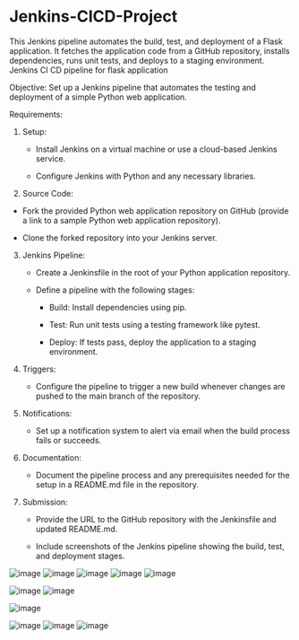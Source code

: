 # Jenkins-CICD-Project

This Jenkins pipeline automates the build, test, and deployment of a Flask application. It fetches the application code from a GitHub repository, installs dependencies, runs unit tests, and deploys to a staging environment.
Jenkins CI CD pipeline for flask application

Objective:
Set up a Jenkins pipeline that automates the testing and deployment of a simple Python web application.


Requirements:


1. Setup:

   - Install Jenkins on a virtual machine or use a cloud-based Jenkins service.

   - Configure Jenkins with Python and any necessary libraries.


2. Source Code:

  - Fork the provided Python web application repository on GitHub (provide a link to a sample Python web application repository).

  - Clone the forked repository into your Jenkins server.


3. Jenkins Pipeline:

   - Create a Jenkinsfile in the root of your Python application repository.

   - Define a pipeline with the following stages:

     - Build: Install dependencies using pip.

     - Test: Run unit tests using a testing framework like pytest.

     - Deploy: If tests pass, deploy the application to a staging environment.


4. Triggers:

   - Configure the pipeline to trigger a new build whenever changes are pushed to the main branch of the repository.


5. Notifications:

   - Set up a notification system to alert via email when the build process fails or succeeds.


6. Documentation:

   - Document the pipeline process and any prerequisites needed for the setup in a README.md file in the repository.


7. Submission:

   - Provide the URL to the GitHub repository with the Jenkinsfile and updated README.md.

   - Include screenshots of the Jenkins pipeline showing the build, test, and deployment stages.

![image](https://github.com/SwapnashreeTripathy/Jenkins-CICD-Project/assets/139486876/f615d054-87f4-443b-a5dc-bc4678262d75)
![image](https://github.com/SwapnashreeTripathy/Jenkins-CICD-Project/assets/139486876/dc99249c-ab6d-48ec-bb21-2b50f88e5e4f)
![image](https://github.com/SwapnashreeTripathy/Jenkins-CICD-Project/assets/139486876/223ba2a2-01f8-405e-8fb6-cdf6c308bcd0)
![image](https://github.com/SwapnashreeTripathy/Jenkins-CICD-Project/assets/139486876/9f0aec3a-3835-484c-842a-4213bfd417ac)
![image](https://github.com/SwapnashreeTripathy/Jenkins-CICD-Project/assets/139486876/63f60261-0889-44a0-b1cb-4a645c7392b5)

![image](https://github.com/SwapnashreeTripathy/Jenkins-CICD-Project/assets/139486876/d9a35e5e-173d-4e22-a96a-fb690f5608d0)
![image](https://github.com/SwapnashreeTripathy/Jenkins-CICD-Project/assets/139486876/c0f50fed-837c-4e21-ac12-3dfd35728274)

![image](https://github.com/SwapnashreeTripathy/Jenkins-CICD-Project/assets/139486876/7873487c-683c-4c17-8f78-34d37e6bf1e1)

![image](https://github.com/SwapnashreeTripathy/Jenkins-CICD-Project/assets/139486876/d5c71751-641f-4c85-a6ed-7b9d3ebc80ca)
![image](https://github.com/SwapnashreeTripathy/Jenkins-CICD-Project/assets/139486876/7607694c-c8a5-45e1-a6d1-5159ab1df6a0)
![image](https://github.com/SwapnashreeTripathy/Jenkins-CICD-Project/assets/139486876/89f16a12-fe67-411a-9605-7c721848fa58)







